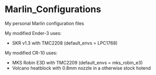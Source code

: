 # Marlin_Configurations
My personal Marlin configuration files

My modified Ender-3 uses:
- SKR v1.3 with TMC2208 (default_envs = LPC1768)

My modified CR-10 uses:
- MKS Robin E3D with TMC2209 (default_envs = mks_robin_e3)
- Volcano heatblock with 0.8mm nozzle in a otherwise stock hotend
